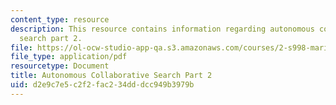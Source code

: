 ```yaml
---
content_type: resource
description: This resource contains information regarding autonomous collaborative
  search part 2.
file: https://ol-ocw-studio-app-qa.s3.amazonaws.com/courses/2-s998-marine-autonomy-sensing-and-communications-spring-2012/d2e9c7e5c2f2fac234dddcc949b3979b_MIT2_S998S12_Lab14.pdf
file_type: application/pdf
resourcetype: Document
title: Autonomous Collaborative Search Part 2
uid: d2e9c7e5-c2f2-fac2-34dd-dcc949b3979b
---
```

